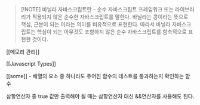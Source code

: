 
> [!NOTE] 바닐라 자바스크립트란 - 순수 자바스크립트
> 프레임워크 또는 라이브러리가 적용되지 않은 순수한 자바스크립트를 말한다. 바닐라는 콩이라는 뜻으로 핵심, 근본이 되는 이라는 의미를 비유적으로 표현한다. 따라서 바닐라 자바스크립트는 핵심이 되는 아무것도 포함하지 않은 순수 자바스크립트를 함축적으로 표현한 것이다.

[[메모리 관리]]

[[Javascript Types]]

[[some]] - 배열의 요소 중 하나라도 주어진 함수의 테스트를 통과하는지 확인하는 함수

삼항연산자 중 true 값만 출력해야 될 때는 삼항연산자 대신 &&연산자를 사용해도 된다.
